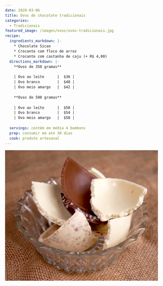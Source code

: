 ```yaml
---
date: 2020-03-06
title: Ovos de chocolote tradicionais
categories:
  - Tradicionais
featured_image: /images/ovos/ovos-tradicionais.jpg
recipe:
  ingredients_markdown: |-
    * Chocolate Sicao
    * Crocante com floco de arroz
    * Crocante com castanha de caju (+ R$ 4,00)
  directions_markdown: |-
    **Ovos de 350 gramas**

    | Ovo ao leite      |  $36 |
    | Ovo branco        |  $40 |
    | Ovo meio amargo   |  $42 |

    **Ovos de 500 gramas**

    | Ovo ao leite      |  $50 |
    | Ovo branco        |  $54 |
    | Ovo meio amargo   |  $58 |

  servings: contém em média 4 bombons
  prep: consumir em até 30 dias
  cook: produto artesanal
---
```


![ovos de páscoa tradicionais](/images/ovos/ovos-tradicionais-quebrados.jpg)

